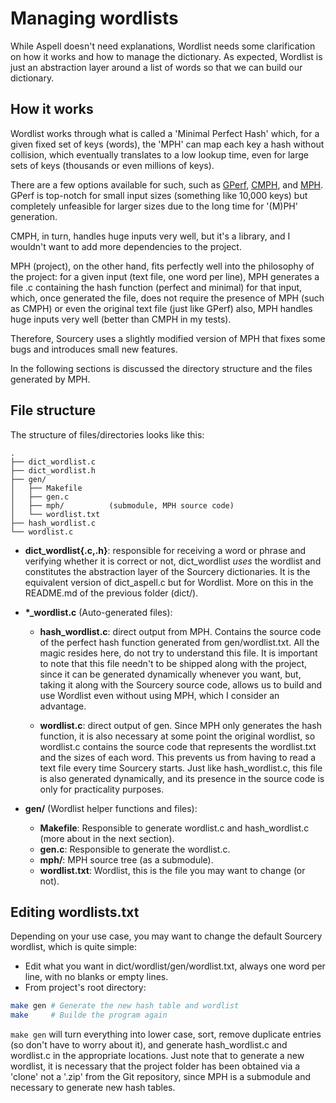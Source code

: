 # Managing wordlists
While Aspell doesn't need explanations, Wordlist needs some clarification on how
it works and how to manage the dictionary. As expected, Wordlist is just an
abstraction layer around a list of words so that we can build our dictionary.

## How it works
Wordlist works through what is called a 'Minimal Perfect Hash' which, for a given
fixed set of keys (words), the 'MPH' can map each key a hash without collision,
which eventually translates to a low lookup time, even for large sets of keys
(thousands or even millions of keys).

There are a few options available for such, such as [GPerf](https://www.gnu.org/software/gperf/), [CMPH](http://cmph.sourceforge.net/),
and [MPH](https://github.com/Theldus/mph). GPerf is top-notch for small input
sizes (something like 10,000 keys) but completely unfeasible for larger sizes due
to the long time for '(M)PH' generation. 

CMPH, in turn, handles huge inputs very well, but it's a library, and I wouldn't
want to add more dependencies to the project.

MPH (project), on the other hand, fits perfectly well into the philosophy of the
project: for a given input (text file, one word per line), MPH generates a file .c
containing the hash function (perfect and minimal) for that input, which, once
generated the file, does not require the presence of MPH (such as CMPH) or even
the original text file (just like GPerf) also, MPH handles huge inputs very well
(better than CMPH in my tests).

Therefore, Sourcery uses a slightly modified version of MPH that fixes some bugs
and introduces small new features.

In the following sections is discussed the directory structure and the files
generated by MPH.

## File structure
The structure of files/directories looks like this:
```text
.
├── dict_wordlist.c
├── dict_wordlist.h
├── gen/
│   ├── Makefile
│   ├── gen.c
│   ├── mph/          (submodule, MPH source code)
│   └── wordlist.txt
├── hash_wordlist.c
└── wordlist.c
```
- **dict_wordlist{.c,.h}**: responsible for receiving a word or phrase and
verifying whether it is correct or not, dict_wordlist _uses_ the wordlist and
constitutes the abstraction layer of the Sourcery dictionaries. It is the
equivalent version of dict_aspell.c but for Wordlist. More on this in the
README.md of the previous folder (dict/).

- **\*_wordlist.c** (Auto-generated files):
  - **hash_wordlist.c**: direct output from MPH. Contains the source code of the
  perfect hash function generated from gen/wordlist.txt. All the magic resides
  here, do not try to understand this file. It is important to note that this
  file needn't to be shipped along with the project, since it can be generated
  dynamically whenever you want, but, taking it along with the Sourcery source
  code, allows us to build and use Wordlist even without using MPH, which
  I consider an advantage.
    
  - **wordlist.c**: direct output of gen. Since MPH only generates the hash
  function, it is also necessary at some point the original wordlist, so
  wordlist.c contains the source code that represents the wordlist.txt and the
  sizes of each word. This prevents us from having to read a text file every
  time Sourcery starts. Just like hash_wordlist.c, this file is also generated
  dynamically, and its presence in the source code is only for practicality
  purposes.
    
 - **gen/** (Wordlist helper functions and files):
   - **Makefile**: Responsible to generate wordlist.c and hash_wordlist.c (more
   about in the next section).
   - **gen.c**: Responsible to generate the wordlist.c.
   - **mph/**: MPH source tree (as a submodule).
   - **wordlist.txt**: Wordlist, this is the file you may want to change (or not).
   
## Editing wordlists.txt
Depending on your use case, you may want to change the default Sourcery wordlist,
which is quite simple:
- Edit what you want in dict/wordlist/gen/wordlist.txt, always one word per line,
with no blanks or empty lines.
- From project's root directory:
```bash
make gen # Generate the new hash table and wordlist
make     # Builde the program again
```
`make gen` will turn everything into lower case, sort, remove duplicate entries
(so don't have to worry about it), and generate hash_wordlist.c and wordlist.c
in the appropriate locations. Just note that to generate a new wordlist, it is
necessary that the project folder has been obtained via a 'clone' not a '.zip'
from the Git repository, since MPH is a submodule and necessary to generate new
hash tables.
